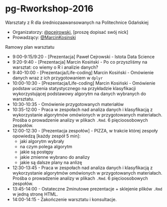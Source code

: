 # pg-Rworkshop-2016
Warsztaty z R dla średniozaawansowanych na Politechnice Gdańskiej

- Organizatorzy: [@pcejrowski](https://github.com/pcejrowski), [proszę dopisać swój nick]
- Prowadzący: [@MarcinKosinski](https://github.com/MarcinKosinski)

Ramowy plan warsztatu

- 9:00-9:15/9:20 - [Prezentacja] Paweł Cejrowski - Istota Data Science
- 9:20-9:40 - [Prezentacja] Marcin Kosiński - Po co przyszliśmy na warsztat: co wiemy o R i analizie danych?
- 9:40-10:00 - [Prezentacja/Life-coding] Marcin Kosiński - Omówienie danych wraz z ich przygotowaniem w `dplyr`
- 10:00-10:30 - [Prezentacja/Life-coding] Marcin Kosiński - Omówienie podstaw uczenia statystycznego na przykładzie klasyfikacji wykorzystującej podstawowy algorytm na danych wybranych do warsztatu.
- 10:30-10:35 - Omówienie przygotowanych materiałów
- 10:35-12:00 - Praca w zespołach nad analiza danych i klasyfikacją z wykorzystanie algorytmów omówionych w przygotowanych materiałach. Prośba o prowadzenie analizy w plikach `.Rmd`. 6 pięcioosobowych zespołów.
- 12:00-12:30 - [Prezentacja zespołów] - PIZZA, w trakcie której zespoły opowiedzą [każdy zespół 5 min]:
    - jaki algorytm wybrały
    - na czym polega algorytm
    - jakie są postępy
    - jakie zmienne wybrano do analizy
    - jakie są dalsze plany na anlizę
- 12:30-13:45 - Praca w zespołach nad analiza danych i klasyfikacją z wykorzystanie algorytmów omówionych w przygotowanych materiałach. Prośba o prowadzenie analizy w plikach `.Rmd`. 6 pięcioosobowych zespołów. 
- 13:45-14:00 - Ostateczne 2minutowe prezentacje + sklejenie plików `.Rmd` w jedną stronę HTML.
- 14:00-14:15 - Zakończenie warsztatu i konsultacje.
